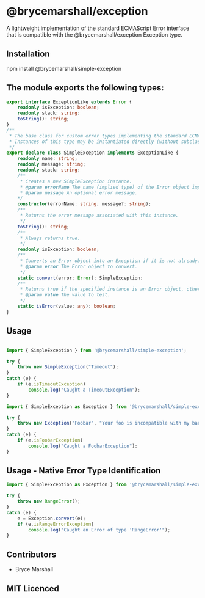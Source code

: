 # @brycemarshall/exception

A lightweight implementation of the standard ECMAScript Error interface that is compatible with the @brycemarshall/exception Exception type.

## Installation

npm install @brycemarshall/simple-exception

## The module exports the following types:

```ts
export interface ExceptionLike extends Error {
    readonly isException: boolean;
    readonly stack: string;
    toString(): string;
}
/**
 * The base class for custom error types implementing the standard ECMAScript Error interface.
 * Instances of this type may be instantiated directly (without subclassing) in order to create custom error instances.
 */
export declare class SimpleException implements ExceptionLike {
    readonly name: string;
    readonly message: string;
    readonly stack: string;
    /**
     * Creates a new SimpleException instance.
     * @param errorName The name (implied type) of the Error object implemented by this instance.
     * @param message An optional error message.
    */
    constructor(errorName: string, message?: string);
    /**
     * Returns the error message associated with this instance.
     */
    toString(): string;
    /**
     * Always returns true.
     */
    readonly isException: boolean;
    /**
     * Converts an Error object into an Exception if it is not already.
     * @param error The Error object to convert.
     */
    static convert(error: Error): SimpleException;
    /**
     * Returns true if the specified instance is an Error object, otherwise returns false.
     * @param value The value to test.
     */
    static isError(value: any): boolean;
}
```
## Usage 

```ts

import { SimpleException } from '@brycemarshall/simple-exception';

try {
    throw new SimpleException("Timeout");
}
catch (e) {
    if (e.isTimeoutException)
        console.log("Caught a TimeoutException");
}
```
```ts
import { SimpleException as Exception } from '@brycemarshall/simple-exception';

try {
    throw new Exception("Foobar", "Your foo is incompatible with my bar.");
}
catch (e) {
    if (e.isFoobarException)
        console.log("Caught a FoobarException");
}
```
## Usage - Native Error Type Identification

```ts
import { SimpleException as Exception } from '@brycemarshall/simple-exception';

try {
    throw new RangeError();
}
catch (e) {
    e = Exception.convert(e);
    if (e.isRangeErrorException)
        console.log("Caught an Error of type 'RangeError'");
}
```

## Contributors

 - Bryce Marshall

## MIT Licenced
